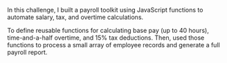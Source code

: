 In this challenge, I built a payroll toolkit using JavaScript functions to automate salary, tax, and overtime calculations.

 To define reusable functions for calculating base pay (up to 40 hours), time-and-a-half overtime, and 15% tax deductions. Then, used those functions to process a small array of employee records and generate a full payroll report.

